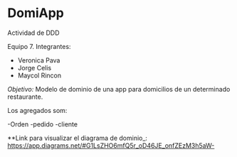 # DomiApp
Actividad de DDD

Equipo 7. Integrantes:
- Veronica Pava
- Jorge Celis
- Maycol Rincon

_Objetivo:_ Modelo de dominio de una app para domicilios de un determinado restaurante.

Los agregados som:

-Orden
-pedido
-cliente

**Link para visualizar el diagrama de dominio_: https://app.diagrams.net/#G1LsZHO6mfQ5r_oD46JE_onfZEzM3h5aW-


